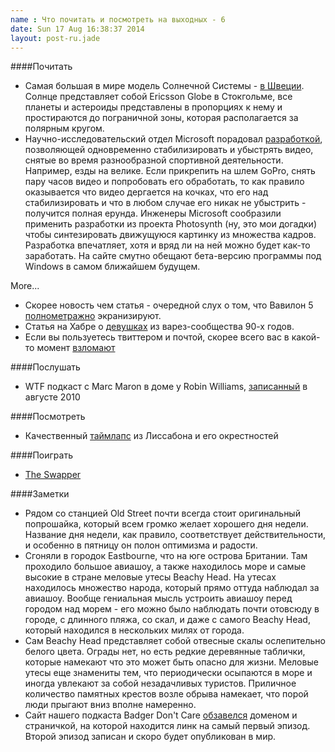 ```yaml
---
name : Что почитать и посмотреть на выходных - 6
date: Sun 17 Aug 16:38:37 2014
layout: post-ru.jade
---
```


####Почитать

* Самая большая в мире модель Солнечной Системы - [в Швеции](https://en.wikipedia.org/wiki/Sweden_Solar_System). Солнце представляет собой Ericsson Globe в Стокгольме, все планеты и астероиды представлены в пропорциях к нему и простираются до пограничной зоны, которая располагается за полярным кругом.
* Научно-исследовательский отдел Microsoft порадовал [разработкой](http://research.microsoft.com/en-us/um/redmond/projects/hyperlapse/), позволяющей одновременно стабилизировать и убыстрять видео, снятые во время разнообразной спортивной деятельности. Например, езды на велике. Если прикрепить на шлем GoPro, снять пару часов видео и попробовать его обработать, то как правило оказывается что видео дергается на кочках, что его над стабилизировать и что в любом случае его никак не убыстрить - получится полная ерунда. Инженеры Microsoft сообразили применить разработки из проекта Photosynth (ну, это мои догадки) чтобы синтезировать движущуюся картинку из множества кадров. Разработка впечатляет, хотя и вряд ли на ней можно будет как-то заработать. На сайте смутно обещают бета-версию программы под Windows в самом ближайшем будущем.

More...

* Скорее новость чем статья - очередной слух о том, что Вавилон 5 [полнометражно](http://io9.com/babylon-5-could-soon-be-rebooted-as-a-feature-film-1619026279) экранизируют.
* Статья на Хабре о [девушках](http://habrahabr.ru/post/232159/) из варез-сообщества 90-х годов.
* Если вы пользуетесь твиттером и почтой, скорее всего вас в какой-то момент [взломают](http://b0ltai.org/2014/08/14/превед-медвед-скачать-без-смс/)

####Послушать

* WTF подкаст с Marc Maron в доме у Robin Williams, [записанный](http://www.wtfpod.com/podcast/episodes/remembering_robin_williams) в aвгусте 2010

####Посмотреть

* Качественный [таймлапс](https://vimeo.com/103266746) из Лиссабона и его окрестностей

####Поиграть

* [The Swapper](http://facepalmgames.com/the-swapper/)

####Заметки

* Рядом со станцией Old Street почти всегда стоит оригинальный попрошайка, который всем громко желает хорошего дня недели. Название дня недели, как правило, соответствует действительности, и особенно в пятницу он полон оптимизма и радости.
* Сгоняли в городок Eastbourne, что на юге острова Британии. Там проходило большое авиашоу, а также находилось море и самые высокие в стране меловые утесы Beachy Head. На утесах находилось множество народа, который прямо оттуда наблюдал за авиашоу. Вообще гениальная мысль устроить авиашоу перед городом над морем - его можно было наблюдать почти отовсюду в городе, с длинного пляжа, со скал, и даже с самого Beachy Head, который находился в нескольких милях от города.
* Сам Beachy Head представляет собой отвесные скалы ослепительно белого цвета. Ограды нет, но есть редкие деревянные таблички, которые намекают что это может быть опасно для жизни. Меловые утесы еще знамениты тем, что периодически осыпаются в море и иногда увлекают за собой незадачливых туристов. Приличное количество памятных крестов возле обрыва намекает, что порой люди прыгают вниз вполне намеренно.
* Сайт нашего подкаста Badger Don't Care [обзавелся](http://radiobadger.com) доменом и страничкой, на которой находится линк на самый первый эпизод. Второй эпизод записан и скоро будет опубликован в мир.
